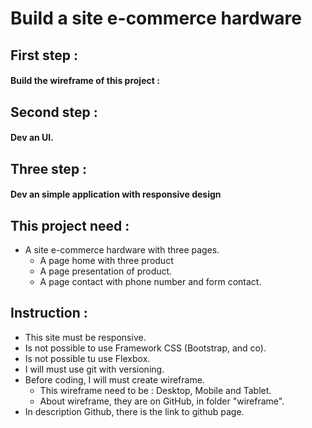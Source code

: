 # Build a site e-commerce hardware

## First step : 
#### Build the wireframe of this project :


## Second step :
#### Dev an UI.

## Three step : 
#### Dev an simple application with responsive design

## This project need : 
* A site e-commerce hardware with three pages.
    * A page home with three product
    * A page presentation of product.
    * A page contact with phone number and form contact.


## Instruction :
* This site must be responsive.
* Is not possible to use Framework CSS (Bootstrap, and co).
* Is not possible tu use Flexbox.
* I will must use git with versioning.
* Before coding, I will must create wireframe.
    * This wireframe need to be : Desktop, Mobile and Tablet.
    * About wireframe, they are on GitHub, in folder "wireframe".
* In description Github, there is the link to github page.
